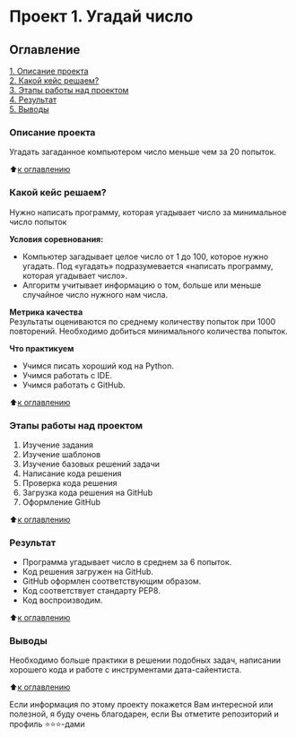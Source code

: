 # Проект 1. Угадай число

## Оглавление
[1. Описание проекта](https://github.com/Lev-Tegai/sf_data_science/tree/main/project_1#описание-проекта)\
[2. Какой кейс решаем?](https://github.com/Lev-Tegai/sf_data_science/tree/main/project_1#какой-кейс-решаем)\
[3. Этапы работы над проектом](https://github.com/Lev-Tegai/sf_data_science/tree/main/project_1#этапы-работы-над-проектом)\
[4. Результат](https://github.com/Lev-Tegai/sf_data_science/tree/main/project_1#результат)\
[5. Выводы](https://github.com/Lev-Tegai/sf_data_science/tree/main/project_1#выводы)

### Описание проекта
Угадать загаданное компьютером число меньше чем за 20 попыток.

:arrow_up:[к оглавлению](https://github.com/Lev-Tegai/sf_data_science/tree/main/project_1#оглавление)

### Какой кейс решаем?
Нужно написать программу, которая угадывает число за минимальное число попыток

**Условия соревнования:**
- Компьютер загадывает целое число от 1 до 100, которое нужно угадать. Под «угадать» подразумевается «написать программу, которая угадывает число».
- Алгоритм учитывает информацию о том, больше или меньше случайное число нужного нам числа.

**Метрика качества**\
Результаты оцениваются по среднему количеству попыток при 1000 повторений. Необходимо добиться минимального количества попыток.

**Что практикуем**
- Учимся писать хороший код на Python.
- Учимся работать с IDE.
- Учимся работать с GitHub.

:arrow_up:[к оглавлению](https://github.com/Lev-Tegai/sf_data_science/tree/main/project_1#оглавление)

### Этапы работы над проектом
1. Изучение задания
2. Изучение шаблонов
3. Изучение базовых решений задачи
4. Написание кода решения
5. Проверка кода решения
6. Загрузка кода решения на GitHub
7. Оформление GitHub

:arrow_up:[к оглавлению](https://github.com/Lev-Tegai/sf_data_science/tree/main/project_1#оглавление)

### Результат
- Программа угадывает число в среднем за 6 попыток.
- Код решения загружен на GitHub.
- GitHub оформлен соответствующим образом.
- Код соответствует стандарту PEP8.
- Код воспроизводим.

:arrow_up:[к оглавлению](https://github.com/Lev-Tegai/sf_data_science/tree/main/project_1#оглавление)

### Выводы
Необходимо больше практики в решении подобных задач, написании хорошего кода и работе с инструментами дата-сайентиста.

:arrow_up:[к оглавлению](https://github.com/Lev-Tegai/sf_data_science/tree/main/project_1#оглавление)


Если информация по этому проекту покажется Вам интересной или полезной, я буду очень благодарен, если Вы отметите репозиторий и профиль ⭐️⭐️⭐️-дами